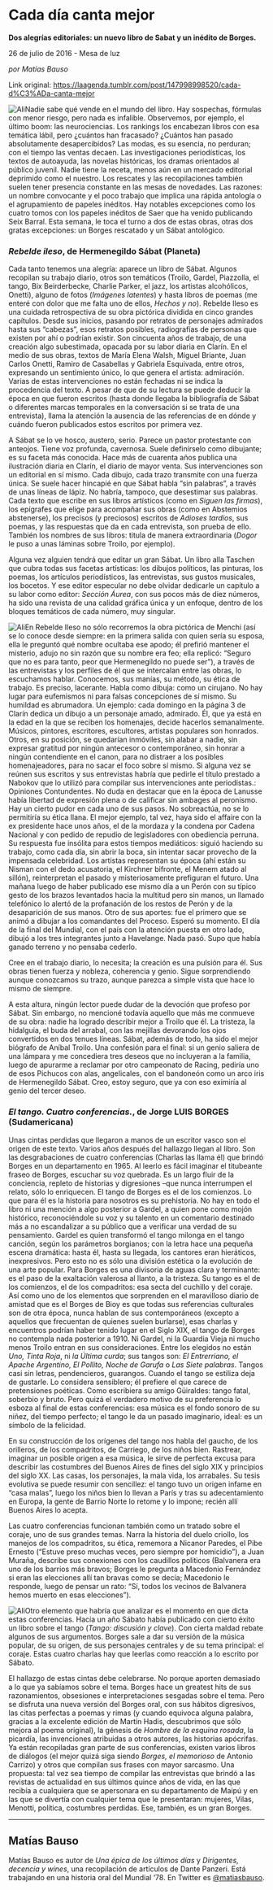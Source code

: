 # Cada día canta mejor

**Dos alegrías editoriales: un nuevo libro de Sabat y un inédito de Borges.**

26 de julio de 2016 - Mesa de luz

_por Matías Bauso_

Link original: https://laagenda.tumblr.com/post/147998998520/cada-d%C3%ADa-canta-mejor

![Ali](https://64.media.tumblr.com/ecd6a70223e98d7fdbc01bf68d4e6b4c/tumblr_inline_pk08nsbLAX1t6q87u_500.jpg)Nadie sabe qué vende en el mundo del libro. Hay sospechas, fórmulas con menor riesgo, pero nada es infalible. Observemos, por ejemplo, el último boom: las neurociencias. Los rankings los encabezan libros con esa temática lábil, pero ¿cuántos han fracasado? ¿Cuántos han pasado absolutamente desapercibidos? Las modas, es su esencia, no perduran; con el tiempo las ventas decaen. Las investigaciones periodísticas, los textos de autoayuda, las novelas históricas, los dramas orientados al público juvenil. Nadie tiene la receta, menos aún en un mercado editorial deprimido como el nuestro. Los rescates y las recopilaciones también suelen tener presencia constante en las mesas de novedades. Las razones: un nombre convocante y el poco trabajo que implica una rápida antología o el agrupamiento de papeles inéditos. Hay notables excepciones como los cuatro tomos con los papeles inéditos de Saer que ha venido publicando Seix Barral. Esta semana, le toca el turno a dos de estas obras, otras dos gratas excepciones: un Borges rescatado y un Sábat antológico.


### *Rebelde ileso*, de Hermenegildo Sábat (Planeta)

Cada tanto tenemos una alegría: aparece un libro de Sábat. Algunos recopilan su trabajo diario, otros son temáticos (Troilo, Gardel, Piazzolla, el tango, Bix Beirderbecke, Charlie Parker, el jazz, los artistas alcohólicos, Onetti), alguno de fotos (*Imágenes latentes*) y hasta libros de poemas (me enteré con dolor que me falta uno de ellos, *Hechos y no*). Rebelde Ileso es una cuidada retrospectiva de su obra pictórica dividida en cinco grandes capítulos. Desde sus inicios, pasando por retratos de personajes admirados hasta sus “cabezas”, esos retratos posibles, radiografías de personas que existen por ahí o podrían existir. Son cincuenta años de trabajo, de una creación algo subestimada, opacada por su labor diaria en Clarín. En el medio de sus obras, textos de María Elena Walsh, Miguel Briante, Juan Carlos Onetti, Ramiro de Casabellas y Gabriela Esquivada, entre otros, expresando un sentimiento único, lo que genera el artista: admiración. Varias de estas intervenciones no están fechadas ni se indica la procedencia del texto. A pesar de que de su lectura se puede deducir la época en que fueron escritos (hasta donde llegaba la bibliografía de Sábat o diferentes marcas temporales en la conversación si se trata de una entrevista), llama la atención la ausencia de las referencias de en dónde y cuándo fueron publicados estos escritos por primera vez. 


A Sábat se lo ve hosco, austero, serio. Parece un pastor protestante con anteojos. Tiene voz profunda, cavernosa. Suele definírselo como dibujante; es su faceta más conocida. Hace más de cuarenta años publica una ilustración diaria en Clarín, el diario de mayor venta. Sus intervenciones son un editorial en sí mismo. Cada dibujo, cada trazo transmite con una fuerza única. Se suele hacer hincapié en que Sábat habla “sin palabras”, a través de unas líneas de lápiz. No habría, tampoco, que desestimar sus palabras. Cada texto que escribe en sus libros artísticos (como en *Siguen las firmas*), los epígrafes que elige para acompañar sus obras (como en Abstemios abstenerse), los precisos (y preciosos) escritos de *Adioses tardíos*, sus poemas, y las respuestas que da en cada entrevista, son prueba de ello. También los nombres de sus libros: titula de manera extraordinaria (*Dogor* le puso a unas láminas sobre Troilo, por ejemplo).


Alguna vez alguien tendrá que editar un gran Sábat. Un libro alla Taschen que cubra todas sus facetas artísticas: los dibujos políticos, las pinturas, los poemas, los artículos periodísticos, las entrevistas, sus gustos musicales, los bocetos. Y ese editor especular no debe olvidar dedicarle un capítulo a su labor como editor: *Sección Áurea*, con sus pocos más de diez números, ha sido una revista de una calidad gráfica única y un enfoque, dentro de los bloques temáticos de cada número, muy singular.


![Ali](https://64.media.tumblr.com/ecd6a70223e98d7fdbc01bf68d4e6b4c/tumblr_inline_pk08nsbLAX1t6q87u_250.jpg)En Rebelde Ileso no sólo recorremos la obra pictórica de Menchi (así se lo conoce desde siempre: en la primera salida con quien sería su esposa, ella le preguntó qué nombre ocultaba ese apodo; él prefirió mantener el misterio, adujo no sin razón que su nombre era feo; ella replicó: “Seguro que no es para tanto, peor que Hermenegildo no puede ser”), a través de las entrevistas y los perfiles de él que se intercalan entre las obras, lo escuchamos hablar. Conocemos, sus manías, su método, su ética de trabajo. Es preciso, lacerante. Habla como dibuja: como un cirujano. No hay lugar para eufemismos ni para falsas concepciones de sí mismo. Su humildad es abrumadora. Un ejemplo: cada domingo en la página 3 de Clarín dedica un dibujo a un personaje amado, admirado. Él, que ya está en la edad en la que se reciben los homenajes, decide hacerlos semanalmente. Músicos, pintores, escritores, escultores, artistas populares son honrados. Otros, en su posición, se quedarían inmóviles, sin alabar a nadie, sin expresar gratitud por ningún antecesor o contemporáneo, sin honrar a ningún contendiente en el canon, para no distraer a los posibles homenajeadores, para no sacar el foco sobre sí mismo. Si alguna vez se reúnen sus escritos y sus entrevistas habría que pedirle el título prestado a Nabokov que lo utilizó para compilar sus intervenciones ante periodistas.: Opiniones Contundentes. No duda en destacar que en la época de Lanusse había libertad de expresión plena o de calificar sin ambages al peronismo. Hay un cierto pudor en cada uno de sus pasos. No sobreactúa, no se lo permitiría su ética llana. El mejor ejemplo, tal vez, haya sido el affaire con la ex presidente hace unos años, el de la mordaza y la condena por Cadena Nacional y con pedido de repudio de legisladores con obediencia perruna. Su respuesta fue insólita para estos tiempos mediáticos: siguió haciendo su trabajo, como cada día, sin abrir la boca, sin intentar sacar provecho de la impensada celebridad. Los artistas representan su época (ahí están su Nisman con el dedo acusatoria, el Kirchner bifronte, el Menem atado al sillón), reinterpretan el pasado y misteriosamente prefiguran el futuro. Una mañana luego de haber publicado ese mismo día a un Perón con su típico gesto de los brazos levantados hacia la multitud pero sin manos, un llamado telefónico lo alertó de la profanación de los restos de Perón y de la desaparición de sus manos. Otro de sus aportes: fue el primero que se animó a dibujar a los comandantes del Proceso. Esperó su momento. El día de la final del Mundial, con el país con la atención puesta en otro lado, dibujó a los tres integrantes junto a Havelange. Nada pasó. Supo que había ganado terreno y no pensaba cederlo. 


Cree en el trabajo diario, lo necesita; la creación es una pulsión para él. Sus obras tienen fuerza y nobleza, coherencia y genio. Sigue sorprendiendo aunque conozcamos su trazo, aunque parezca a simple vista que hace lo mismo de siempre.


A esta altura, ningún lector puede dudar de la devoción que profeso por Sábat. Sin embargo, no mencioné todavía aquello que más me conmueve de su obra: nadie ha logrado describir mejor a Troilo que él. La tristeza, la hidalguía, el buda del arrabal, con las mejillas devorando los ojos convertidos en dos tenues líneas. Sábat, además de todo, ha sido el mejor biógrafo de Aníbal Troilo. Una confesión para el final: si un genio saliera de una lámpara y me concediera tres deseos que no incluyeran a la familia, luego de apurarme a reclamar por otro campeonato de Racing, pediría uno de esos Pichucos con alas, angelicales, con el bandoneón como un arco iris de Hermenegildo Sábat. Creo, estoy seguro, que ya con eso eximiría al genio del tercer deseo.


### *El tango. Cuatro conferencias.*, de Jorge LUIS BORGES (Sudamericana)

Unas cintas perdidas que llegaron a manos de un escritor vasco son el origen de este texto. Varios años después del hallazgo llegan al libro. Son las desgrabaciones de cuatro conferencias (Charlas las llama él) que brindó Borges en un departamento en 1965. Al leerlo es fácil imaginar el titubeante fraseo de Borges, escuchar su voz quebrada. Es un largo fluir de la conciencia, repleto de historias y digresiones –que nunca interrumpen el relato, sólo lo enriquecen. El tango de Borges es el de los comienzos. Lo que para él es la historia para nosotros es su prehistoria. No hay en todo el libro ni una mención a algo posterior a Gardel, a quien pone como mojón histórico, reconociéndole su voz y su talento en un comentario destinado más a no escandalizar a su público que a verificar una verdad de su pensamiento. Gardel es quien transformó el tango milonga en el tango canción, según los parámetros borgianos; con la letra hace una pequeña escena dramática: hasta él, hasta su llegada, los cantores eran hieráticos, inexpresivos. Pero esto no es sólo una división estética o la evolución de una arte popular. Para Borges es una divisoria de aguas clara y terminante: es el paso de la exaltación valerosa al llanto, a la tristeza. Su tango es el de los comienzos, el de los compadritos: esa secta del cuchillo y del coraje. Así como uno de los elementos que sorprenden en el maravilloso diario de amistad que es el Borges de Bioy es que todas sus referencias culturales son de otra época, nunca hablan de sus contemporáneos (excepto a aquellos que frecuentan de quienes suelen burlarse), esas charlas y encuentros podrían haber tenido lugar en el Siglo XIX, el tango de Borges no contempla nada posterior a 1910. Ni Gardel, ni la Guardia Vieja ni mucho menos Troilo entran en sus consideraciones. Entre los elegidos no están *Uno, Tinta Roja*, ni *la Última curda*; sus tangos son: *El Entrerriano, el Apache Argentino, El Pollito, Noche de Garufa* o *Las Siete palabras*. Tangos casi sin letras, pendencieros, guarangos. Cuando el tango se estiliza deja de gustarle. Lo considera sensiblero; él prefiere el que carece de pretensiones poéticas. Como escribiera su amigo Güiraldes: tango fatal, soberbio y bruto. Pero quizá el verdadero motivo de su preferencia lo esboza al final de estas conferencias: esa música es el fondo sonoro de su niñez, del tiempo perfecto; el tango le da un pasado imaginario, ideal: es un símbolo de la felicidad.


En su construcción de los orígenes del tango nos habla del gaucho, de los orilleros, de los compadritos, de Carriego, de los niños bien. Rastrear, imaginar un posible origen a esa música, le sirve de perfecta excusa para describir las costumbres del Buenos Aires de fines del siglo XIX y principios del siglo XX. Las casas, los personajes, la mala vida, los arrabales. Su tesis evolutiva se puede resumir con sencillez: el tango tuvo un origen infame en “casa malas”, luego los niños bien lo llevan a París y tras su adecentamiento en Europa, la gente de Barrio Norte lo retome y lo impone; recién allí Buenos Aires lo acepta.


Las cuatro conferencias funcionan también como un tratado sobre el coraje, uno de sus grandes temas. Narra la historia del duelo criollo, los manejos de los compadritos, su ética, rememora a Nicanor Paredes, el Pibe Ernesto (“Estuve preso muchas veces, pero siempre por homicidio”), a Juan Muraña, describe sus conexiones con los caudillos políticos (Balvanera era uno de los barrios más bravos; Borges le pregunta a Macedonio Fernández si eran las elecciones allí tan bravas como se decía; Macedonio le responde, luego de pensar un rato: “Sí, todos los vecinos de Balvanera hemos muerto en esas elecciones”).


![Ali](https://64.media.tumblr.com/63355752b084d3fe6af70ea086e52dc7/tumblr_inline_pk08nt3Yue1t6q87u_250.jpg)Otro elemento que habría que analizar es el momento en que dicta estas conferencias. Hacía un año Sábato había publicado con cierto éxito un libro sobre el tango (*Tango: discusión y clave*). Con cierta maldad rebate algunos de sus argumentos. Borges sale a dar su versión de la música popular, de su origen, de sus personajes centrales y de su tema principal: el coraje. Estas cuatro charlas hay que leerlas como reacción a lo escrito por Sábato.


El hallazgo de estas cintas debe celebrarse. No porque aporten demasiado a lo que ya sabíamos sobre el tema. Borges hace un greatest hits de sus razonamientos, obsesiones e interpretaciones sesgadas sobre el tema. Pero se disfruta una nueva versión del Borges oral, con sus hábitos digresivos, las citas perfectas a poemas y rimas (y cuando equivoca alguna palabra, gracias a la excelente edición de Martín Hadis, descubrimos que sólo mejora al poema original), la génesis de *Hombre de la esquina rosada*, la picardía, las invenciones atribuidas a otros autores, las historias apócrifas. Ya están recopiladas gran parte de sus conferencias, existen varios libros de diálogos (el mejor quizá siga siendo *Borges, el memorioso* de Antonio Carrizo) y otros que compilan sus frases con mayor sarcasmo. Una propuesta: tal vez sea tiempo de compilar las entrevistas que brindó a las revistas de actualidad en sus últimos quince años de vida, en las que recibía a cualquiera que se apersonara en su departamento de Maipú y en las que se divertía con cualquier tema que le presentaran: mujeres, Vilas, Menotti, política, costumbres perdidas. Ese, también, es un gran Borges. 
 



---

 Matías Bauso
-------------

 Matías Bauso es autor de *Una épica de los últimos días* y *Dirigentes, decencia y wines*, una recopilación de artículos de Dante Panzeri. Está trabajando en una historia oral del Mundial ‘78. En Twitter es [@matiasbauso](https://twitter.com/matiasbauso). 

